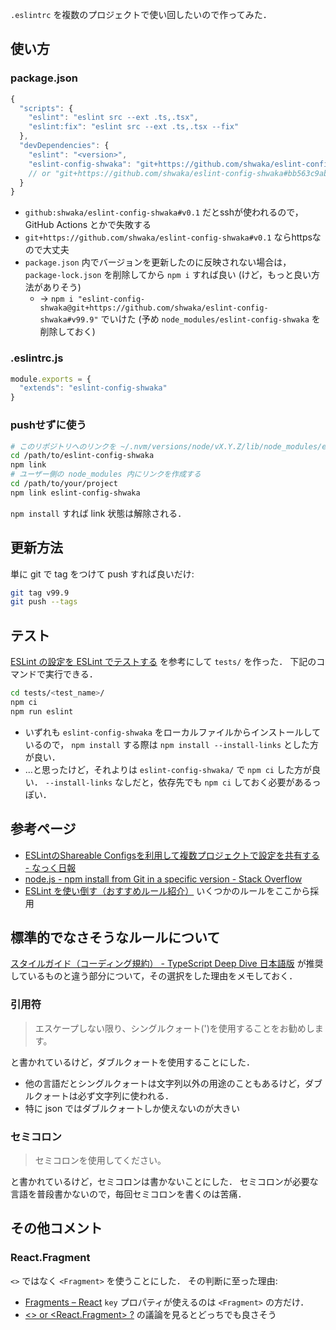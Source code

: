 `.eslintrc` を複数のプロジェクトで使い回したいので作ってみた．

## 使い方
### package.json
```js
{
  "scripts": {
    "eslint": "eslint src --ext .ts,.tsx",
    "eslint:fix": "eslint src --ext .ts,.tsx --fix"
  },
  "devDependencies": {
    "eslint": "<version>",
    "eslint-config-shwaka": "git+https://github.com/shwaka/eslint-config-shwaka#v0.1"
    // or "git+https://github.com/shwaka/eslint-config-shwaka#bb563c9abb6d890060c1b96b4d20c7e0cfb59b60"
  }
}
```

- `github:shwaka/eslint-config-shwaka#v0.1` だとsshが使われるので，GitHub Actions とかで失敗する
- `git+https://github.com/shwaka/eslint-config-shwaka#v0.1` ならhttpsなので大丈夫
- `package.json` 内でバージョンを更新したのに反映されない場合は，`package-lock.json` を削除してから `npm i` すれば良い (けど，もっと良い方法がありそう)
    + → `npm i "eslint-config-shwaka@git+https://github.com/shwaka/eslint-config-shwaka#v99.9"` でいけた (予め `node_modules/eslint-config-shwaka` を削除しておく)

### .eslintrc.js
```js
module.exports = {
  "extends": "eslint-config-shwaka"
}
```

### pushせずに使う
```bash
# このリポジトリへのリンクを ~/.nvm/versions/node/vX.Y.Z/lib/node_modules/eslint-config-shwaka に作成
cd /path/to/eslint-config-shwaka
npm link
# ユーザー側の node_modules 内にリンクを作成する
cd /path/to/your/project
npm link eslint-config-shwaka
```

`npm install` すれば link 状態は解除される．

## 更新方法
単に git で tag をつけて push すれば良いだけ:
```bash
git tag v99.9
git push --tags
```

## テスト
[ESLint の設定を ESLint でテストする](https://studist.tech/test-eslint-config-by-eslint-8d03870a23d9) を参考にして `tests/` を作った．
下記のコマンドで実行できる．

```bash
cd tests/<test_name>/
npm ci
npm run eslint
```

- いずれも `eslint-config-shwaka` をローカルファイルからインストールしているので，
  `npm install` する際は `npm install --install-links` とした方が良い．
- …と思ったけど，それよりは `eslint-config-shwaka/` で `npm ci` した方が良い．
  `--install-links` なしだと，依存先でも `npm ci` しておく必要があるっぽい．

## 参考ページ
- [ESLintのShareable Configsを利用して複数プロジェクトで設定を共有する - なっく日報](https://yukidarake.hateblo.jp/entry/2015/09/15/210521)
- [node.js - npm install from Git in a specific version - Stack Overflow](https://stackoverflow.com/questions/14187956/npm-install-from-git-in-a-specific-version)
- [ESLint を使い倒す（おすすめルール紹介）](https://zenn.dev/noshiro_piko/articles/take-full-advantage-of-typescript-eslint) いくつかのルールをここから採用

## 標準的でなさそうなルールについて
[スタイルガイド（コーディング規約） - TypeScript Deep Dive 日本語版](https://typescript-jp.gitbook.io/deep-dive/styleguide) が推奨しているものと違う部分について，その選択をした理由をメモしておく．

### 引用符
> エスケープしない限り、シングルクォート(')を使用することをお勧めします。

と書かれているけど，ダブルクォートを使用することにした．

- 他の言語だとシングルクォートは文字列以外の用途のこともあるけど，ダブルクォートは必ず文字列に使われる．
- 特に json ではダブルクォートしか使えないのが大きい

### セミコロン
> セミコロンを使用してください。

と書かれているけど，セミコロンは書かないことにした．
セミコロンが必要な言語を普段書かないので，毎回セミコロンを書くのは苦痛．

## その他コメント
### React.Fragment
`<>` ではなく `<Fragment>` を使うことにした．
その判断に至った理由:

- [Fragments – React](https://reactjs.org/docs/fragments.html#keyed-fragments) `key` プロパティが使えるのは `<Fragment>` の方だけ．
- [<> or <React.Fragment> ?](https://www.reddit.com/r/reactjs/comments/9yy3f4/or_reactfragment/) の議論を見るとどっちでも良さそう
